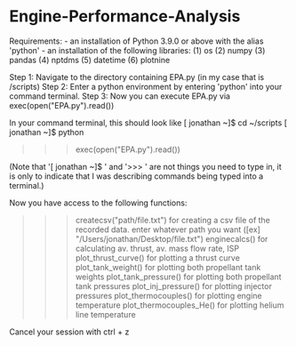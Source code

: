 # Engine-Performance-Analysis
 
Requirements:     - an installation of Python 3.9.0 or above with the alias 'python'
                  - an installation of the following libraries:
                    (1) os
                    (2) numpy
                    (3) pandas
                    (4) nptdms
                    (5) datetime
                    (6) plotnine

Step 1: Navigate to the directory containing EPA.py (in my case that is /scripts)
Step 2: Enter a python environment by entering 'python' into your command terminal.
Step 3: Now you can execute EPA.py via exec(open("EPA.py").read())

In your command terminal, this should look like
  [ jonathan ~]$ cd ~/scripts
  [ jonathan ~]$ python
  >>> exec(open("EPA.py").read())

  (Note that '[ jonathan ~]$ ' and '>>> ' are not things you need to type in, it is only to indicate that I was describing commands being typed into a terminal.)

Now you have access to the following functions:
  >>> createcsv("path/file.txt")	for creating a csv file of the recorded data. enter whatever path you want ([ex] "/Users/jonathan/Desktop/file.txt")
  >>> enginecalcs()			for calculating av. thrust, av. mass flow rate, ISP
  >>> plot_thrust_curve()          for plotting a thrust curve
  >>> plot_tank_weight()           for plotting both propellant tank weights
  >>> plot_tank_pressure()         for plotting both propellant tank pressures
  >>> plot_inj_pressure()          for plotting injector pressures
  >>> plot_thermocouples()         for plotting engine temperature
  >>> plot_thermocouples_He()		    for plotting helium line temperature

Cancel your session with ctrl + z
